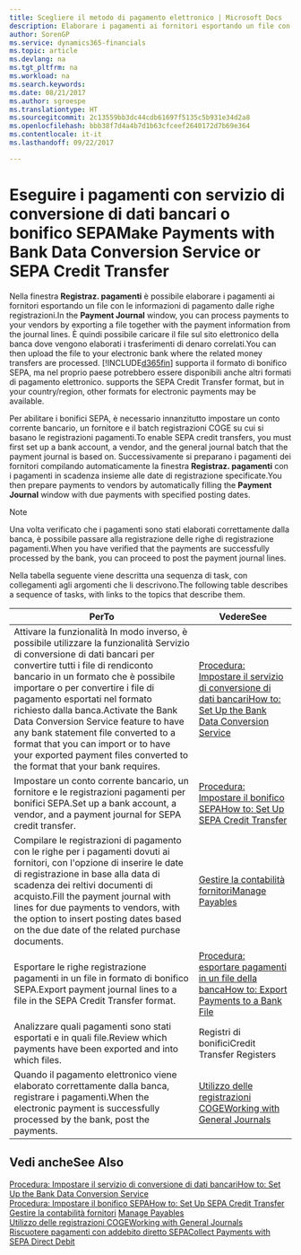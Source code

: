 ```yaml
---
title: Scegliere il metodo di pagamento elettronico | Microsoft Docs
description: Elaborare i pagamenti ai fornitori esportando un file con le informazioni di pagamento dalle righe registrazioni.
author: SorenGP
ms.service: dynamics365-financials
ms.topic: article
ms.devlang: na
ms.tgt_pltfrm: na
ms.workload: na
ms.search.keywords: 
ms.date: 08/21/2017
ms.author: sgroespe
ms.translationtype: HT
ms.sourcegitcommit: 2c13559bb3dc44cdb61697f5135c5b931e34d2a8
ms.openlocfilehash: bbb38f7d4a4b7d1b63cfceef2640172d7b69e364
ms.contentlocale: it-it
ms.lasthandoff: 09/22/2017

---
```

# <a name="make-payments-with-bank-data-conversion-service-or-sepa-credit-transfer"></a><span data-ttu-id="b9cba-103">Eseguire i pagamenti con servizio di conversione di dati bancari o bonifico SEPA</span><span class="sxs-lookup"><span data-stu-id="b9cba-103">Make Payments with Bank Data Conversion Service or SEPA Credit Transfer</span></span>
<span data-ttu-id="b9cba-104">Nella finestra **Registraz. pagamenti** è possibile elaborare i pagamenti ai fornitori esportando un file con le informazioni di pagamento dalle righe registrazioni.</span><span class="sxs-lookup"><span data-stu-id="b9cba-104">In the **Payment Journal** window, you can process payments to your vendors by exporting a file together with the payment information from the journal lines.</span></span> <span data-ttu-id="b9cba-105">È quindi possibile caricare il file sul sito elettronico della banca dove vengono elaborati i trasferimenti di denaro correlati.</span><span class="sxs-lookup"><span data-stu-id="b9cba-105">You can then upload the file to your electronic bank where the related money transfers are processed.</span></span> [!INCLUDE[d365fin](includes/d365fin_md.md)]<span data-ttu-id="b9cba-106"> supporta il formato di bonifico SEPA, ma nel proprio paese potrebbero essere disponibili anche altri formati di pagamento elettronico.</span><span class="sxs-lookup"><span data-stu-id="b9cba-106"> supports the SEPA Credit Transfer format, but in your country/region, other formats for electronic payments may be available.</span></span>   

 <span data-ttu-id="b9cba-107">Per abilitare i bonifici SEPA, è necessario innanzitutto impostare un conto corrente bancario, un fornitore e il batch registrazioni COGE su cui si basano le registrazioni pagamenti.</span><span class="sxs-lookup"><span data-stu-id="b9cba-107">To enable SEPA credit transfers, you must first set up a bank account, a vendor, and the general journal batch that the payment journal is based on.</span></span> <span data-ttu-id="b9cba-108">Successivamente si preparano i pagamenti dei fornitori compilando automaticamente la finestra **Registraz. pagamenti** con i pagamenti in scadenza insieme alle date di registrazione specificate.</span><span class="sxs-lookup"><span data-stu-id="b9cba-108">You then prepare payments to vendors by automatically filling the **Payment Journal** window with due payments with specified posting dates.</span></span>  

> [!NOTE]  
>  <span data-ttu-id="b9cba-109">Una volta verificato che i pagamenti sono stati elaborati correttamente dalla banca, è possibile passare alla registrazione delle righe di registrazione pagamenti.</span><span class="sxs-lookup"><span data-stu-id="b9cba-109">When you have verified that the payments are successfully processed by the bank, you can proceed to post the payment journal lines.</span></span>  

 <span data-ttu-id="b9cba-110">Nella tabella seguente viene descritta una sequenza di task, con collegamenti agli argomenti che li descrivono.</span><span class="sxs-lookup"><span data-stu-id="b9cba-110">The following table describes a sequence of tasks, with links to the topics that describe them.</span></span>   

|<span data-ttu-id="b9cba-111">**Per**</span><span class="sxs-lookup"><span data-stu-id="b9cba-111">**To**</span></span>|<span data-ttu-id="b9cba-112">**Vedere**</span><span class="sxs-lookup"><span data-stu-id="b9cba-112">**See**</span></span>|  
|------------|-------------|  
|<span data-ttu-id="b9cba-113">Attivare la funzionalità In modo inverso, è possibile utilizzare la funzionalità Servizio di conversione di dati bancari per convertire tutti i file di rendiconto bancario in un formato che è possibile importare o per convertire i file di pagamento esportati nel formato richiesto dalla banca.</span><span class="sxs-lookup"><span data-stu-id="b9cba-113">Activate the Bank Data Conversion Service feature to have any bank statement file converted to a format that you can import or to have your exported payment files converted to the format that your bank requires.</span></span>|[<span data-ttu-id="b9cba-114">Procedura: Impostare il servizio di conversione di dati bancari</span><span class="sxs-lookup"><span data-stu-id="b9cba-114">How to: Set Up the Bank Data Conversion Service</span></span>](bank-how-setup-bank-statement-service.md)|  
|<span data-ttu-id="b9cba-115">Impostare un conto corrente bancario, un fornitore e le registrazioni pagamenti per bonifici SEPA.</span><span class="sxs-lookup"><span data-stu-id="b9cba-115">Set up a bank account, a vendor, and a payment journal for SEPA credit transfer.</span></span>|[<span data-ttu-id="b9cba-116">Procedura: Impostare il bonifico SEPA</span><span class="sxs-lookup"><span data-stu-id="b9cba-116">How to: Set Up SEPA Credit Transfer</span></span>](finance-how-to-set-up-sepa-credit-transfer.md)|  
|<span data-ttu-id="b9cba-117">Compilare le registrazioni di pagamento con le righe per i pagamenti dovuti ai fornitori, con l'opzione di inserire le date di registrazione in base alla data di scadenza dei reltivi documenti di acquisto.</span><span class="sxs-lookup"><span data-stu-id="b9cba-117">Fill the payment journal with lines for due payments to vendors, with the option to insert posting dates based on the due date of the related purchase documents.</span></span>|[<span data-ttu-id="b9cba-118">Gestire la contabilità fornitori</span><span class="sxs-lookup"><span data-stu-id="b9cba-118">Manage Payables</span></span>](payables-manage-payables.md)|  
|<span data-ttu-id="b9cba-119">Esportare le righe registrazione pagamenti in un file in formato di bonifico SEPA.</span><span class="sxs-lookup"><span data-stu-id="b9cba-119">Export payment journal lines to a file in the SEPA Credit Transfer format.</span></span>|[<span data-ttu-id="b9cba-120">Procedura: esportare pagamenti in un file della banca</span><span class="sxs-lookup"><span data-stu-id="b9cba-120">How to: Export Payments to a Bank File</span></span>](payables-how-export-payments-bank-file.md)|  
|<span data-ttu-id="b9cba-121">Analizzare quali pagamenti sono stati esportati e in quali file.</span><span class="sxs-lookup"><span data-stu-id="b9cba-121">Review which payments have been exported and into which files.</span></span>|<span data-ttu-id="b9cba-122">Registri di bonifici</span><span class="sxs-lookup"><span data-stu-id="b9cba-122">Credit Transfer Registers</span></span>|  
|<span data-ttu-id="b9cba-123">Quando il pagamento elettronico viene elaborato correttamente dalla banca, registrare i pagamenti.</span><span class="sxs-lookup"><span data-stu-id="b9cba-123">When the electronic payment is successfully processed by the bank, post the payments.</span></span>|[<span data-ttu-id="b9cba-124">Utilizzo delle registrazioni COGE</span><span class="sxs-lookup"><span data-stu-id="b9cba-124">Working with General Journals</span></span>](ui-work-general-journals.md)|  

## <a name="see-also"></a><span data-ttu-id="b9cba-125">Vedi anche</span><span class="sxs-lookup"><span data-stu-id="b9cba-125">See Also</span></span>  
[<span data-ttu-id="b9cba-126">Procedura: Impostare il servizio di conversione di dati bancari</span><span class="sxs-lookup"><span data-stu-id="b9cba-126">How to: Set Up the Bank Data Conversion Service</span></span>](bank-how-setup-bank-statement-service.md)  
[<span data-ttu-id="b9cba-127">Procedura: Impostare il bonifico SEPA</span><span class="sxs-lookup"><span data-stu-id="b9cba-127">How to: Set Up SEPA Credit Transfer</span></span>](finance-how-to-set-up-sepa-credit-transfer.md)  
<span data-ttu-id="b9cba-128">[Gestire la contabilità fornitori](payables-manage-payables.md) </span><span class="sxs-lookup"><span data-stu-id="b9cba-128">[Manage Payables](payables-manage-payables.md) </span></span>  
[<span data-ttu-id="b9cba-129">Utilizzo delle registrazioni COGE</span><span class="sxs-lookup"><span data-stu-id="b9cba-129">Working with General Journals</span></span>](ui-work-general-journals.md)  
[<span data-ttu-id="b9cba-130">Riscuotere pagamenti con addebito diretto SEPA</span><span class="sxs-lookup"><span data-stu-id="b9cba-130">Collect Payments with SEPA Direct Debit</span></span>](finance-collect-payments-with-sepa-direct-debit.md)   

